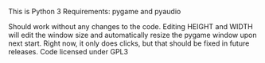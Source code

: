 This is Python 3
Requirements: pygame and pyaudio

Should work without any changes to the code.
Editing HEIGHT and WIDTH will edit the window size and automatically resize the pygame window upon next start.
Right now, it only does clicks, but that should be fixed in future releases.
Code licensed under GPL3
